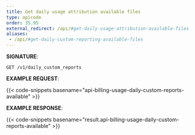 ```yaml
---
title: Get daily usage attribution available files
type: apicode
order: 35.95
external_redirect: /api/#get-daily-usage-attribution-available-files
aliases:
 - /api/#get-daily-custom-reporting-available-files
---
```


**SIGNATURE**:

`GET /v1/daily_custom_reports`

**EXAMPLE REQUEST**:

{{< code-snippets basename="api-billing-usage-daily-custom-reports-available" >}}

**EXAMPLE RESPONSE**:

{{< code-snippets basename="result.api-billing-usage-daily-custom-reports-available" >}}